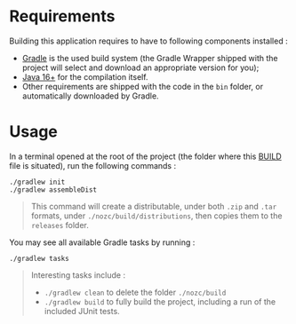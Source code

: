 # Requirements

Building this application requires to have to following components installed :

* [Gradle](https://gradle.org/) is the used build system (the Gradle Wrapper shipped with the
  project will select and download an appropriate version for you);
* [Java 16+](README.md#requirements) for the compilation itself.
* Other requirements are shipped with the code in the `bin` folder, or automatically downloaded
  by Gradle.

# Usage

In a terminal opened at the root of the project (the folder where this [BUILD](BUILD.md)
file is situated), run the following commands :
```
./gradlew init
./gradlew assembleDist
```
>This command will create a distributable, under both `.zip` and `.tar` formats, under `./nozc/build/distributions`,
> then copies them to the `releases` folder.

You may see all available Gradle tasks by running :
```
./gradlew tasks
```
>Interesting tasks include :
> * `./gradlew clean` to delete the folder `./nozc/build`
> * `./gradlew build` to fully build the project, including a run of the included JUnit tests.